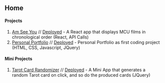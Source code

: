 ## Home

#### Projects
1. [Am See You](https://github.com/kndshein/Am-See-You) // [Deployed](https://amseeyou.netlify.app) - A React app that displays MCU films in chronological order (React, API Calls)
1. [Personal Portfolio](https://github.com/kndshein/kndshein.github.io) // [Deployed](https://kndshein.github.io) - Personal Portfolio as first coding project (HTML, CSS, Javascript, JQuery)

#### Mini Projects
1. [Tarot Card Randomizer](https://github.com/kndshein/Tarot-Card-Randomizer) // [Deployed](https://kndshein.github.io/Tarot-Card-Randomizer/) - A Mini App that generates a random Tarot card on click, and so do the produced cards (JQuery)